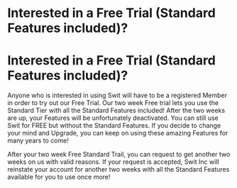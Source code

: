 # Interested in a Free Trial (Standard Features included)?

Interested in a Free Trial (Standard Features included)?
========================================================

 Anyone who is interested in using Swit will have to be a registered Member in order to try out our Free Trial. Our two week Free trial lets you use the Standard Tier with all the Standard Features included! After the two weeks are up, your Features will be unfortunately deactivated. You can still use Swit for FREE but without the Standard Features. If you decide to change your mind and Upgrade, you can keep on using these amazing Features for many years to come!

 After your two week Free Standard Trail, you can request to get another two weeks on us with valid reasons. If your request is accepted, Swit Inc will reinstate your account for another two weeks with all the Standard Features available for you to use once more!

 